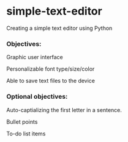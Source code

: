 # simple-text-editor
Creating a simple text editor using Python

### Objectives:

Graphic user interface

Personalizable font type/size/color

Able to save text files to the device

### Optional objectives:

Auto-captializing the first letter in a sentence.

Bullet points

To-do list items